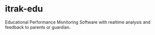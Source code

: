 # itrak-edu
Educational Performance Monitoring Software with realtime analysis and feedback to parents or guardian.

